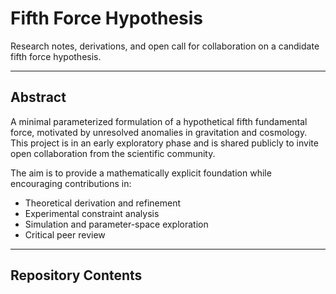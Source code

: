# Fifth Force Hypothesis

Research notes, derivations, and open call for collaboration on a candidate fifth force hypothesis.

---

## Abstract

A minimal parameterized formulation of a hypothetical fifth fundamental force, motivated by unresolved anomalies in gravitation and cosmology. This project is in an early exploratory phase and is shared publicly to invite open collaboration from the scientific community.

The aim is to provide a mathematically explicit foundation while encouraging contributions in:
- Theoretical derivation and refinement
- Experimental constraint analysis
- Simulation and parameter-space exploration
- Critical peer review

---

## Repository Contents

